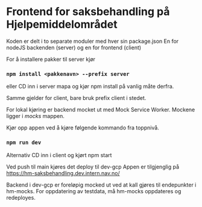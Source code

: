 # Frontend for saksbehandling på Hjelpemiddelområdet 

Koden er delt i to separate moduler med hver sin package.json 
En for nodeJS backenden (server) og en for frontend (client)

For å installere pakker til server kjør 
### `npm install <pakkenavn> --prefix server` 

eller CD inn i server mapa og kjør npm install på vanlig måte derfra. 

Samme gjelder for client, bare bruk prefix client i stedet. 

For lokal kjøring er backend mocket ut med Mock Service Worker. Mockene ligger i _mocks_ mappen. 

Kjør opp appen ved å kjøre følgende kommando fra toppnivå. 
### `npm run dev` 

Alternativ CD inn i client og kjørt npm start


Ved push til main kjøres det deploy til dev-gcp 
Appen er tilgjenglig på https://hm-saksbehandling.dev.intern.nav.no/

Backend i dev-gcp er foreløpig mocked ut ved at kall gjøres til endepunkter i hm-mocks. For oppdatering av testdata, må hm-mocks oppdateres og redeployes. 


